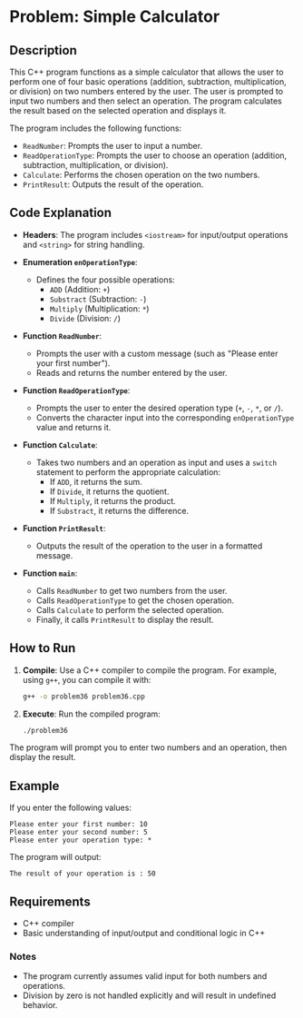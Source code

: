 # Problem: Simple Calculator

## Description
This C++ program functions as a simple calculator that allows the user to perform one of four basic operations (addition, subtraction, multiplication, or division) on two numbers entered by the user. The user is prompted to input two numbers and then select an operation. The program calculates the result based on the selected operation and displays it.

The program includes the following functions:
- `ReadNumber`: Prompts the user to input a number.
- `ReadOperationType`: Prompts the user to choose an operation (addition, subtraction, multiplication, or division).
- `Calculate`: Performs the chosen operation on the two numbers.
- `PrintResult`: Outputs the result of the operation.

## Code Explanation

- **Headers**: The program includes `<iostream>` for input/output operations and `<string>` for string handling.
  
- **Enumeration `enOperationType`**:
  - Defines the four possible operations:
    - `ADD` (Addition: `+`)
    - `Substract` (Subtraction: `-`)
    - `Multiply` (Multiplication: `*`)
    - `Divide` (Division: `/`)

- **Function `ReadNumber`**:
  - Prompts the user with a custom message (such as "Please enter your first number").
  - Reads and returns the number entered by the user.

- **Function `ReadOperationType`**:
  - Prompts the user to enter the desired operation type (`+`, `-`, `*`, or `/`).
  - Converts the character input into the corresponding `enOperationType` value and returns it.

- **Function `Calculate`**:
  - Takes two numbers and an operation as input and uses a `switch` statement to perform the appropriate calculation:
    - If `ADD`, it returns the sum.
    - If `Divide`, it returns the quotient.
    - If `Multiply`, it returns the product.
    - If `Substract`, it returns the difference.

- **Function `PrintResult`**:
  - Outputs the result of the operation to the user in a formatted message.

- **Function `main`**:
  - Calls `ReadNumber` to get two numbers from the user.
  - Calls `ReadOperationType` to get the chosen operation.
  - Calls `Calculate` to perform the selected operation.
  - Finally, it calls `PrintResult` to display the result.

## How to Run

1. **Compile**: Use a C++ compiler to compile the program. For example, using `g++`, you can compile it with:
   ```bash
   g++ -o problem36 problem36.cpp
   ```
2. **Execute**: Run the compiled program:
   ```bash
   ./problem36
   ```
  The program will prompt you to enter two numbers and an operation, then display the result.
## Example

If you enter the following values:
```
Please enter your first number: 10
Please enter your second number: 5
Please enter your operation type: *
```
The program will output:
```
The result of your operation is : 50
```

## Requirements
- C++ compiler
- Basic understanding of input/output and conditional logic in C++

### Notes
* The program currently assumes valid input for both numbers and operations.
* Division by zero is not handled explicitly and will result in undefined behavior.